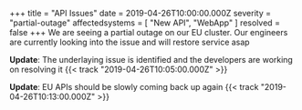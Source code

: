 +++
title = "API Issues"
date = 2019-04-26T10:00:00.000Z
severity = "partial-outage"
affectedsystems = [
  "New API",
  "WebApp"
]
resolved = false
+++
We are seeing a partial outage on our EU cluster. Our engineers are currently looking into the issue and will restore service asap

**Update**: The underlaying issue is identified and the developers are working on resolving it {{< track "2019-04-26T10:05:00.000Z" >}}

**Update**: EU APIs should be slowly coming back up again {{< track "2019-04-26T10:13:00.000Z" >}}